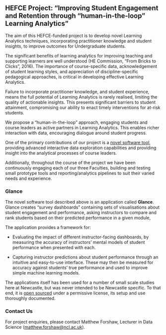 ## HEFCE Project: “Improving Student Engagement and Retention through “human-in-the-loop” Learning Analytics”

The aim of this HEFCE-funded project is to develop novel Learning Analytics techniques, incorporating practitioner knowledge and student insights, to improve outcomes for Undergraduate students.
 
The significant benefits of learning analytics for improving teaching and supporting learners are well understood (HE Commission, “From Bricks to Clicks”, 2016). The importance of course-specific data, acknowledgement of student learning styles, and appreciation of discipline-specific pedagogical approaches, is critical in developing effective Learning Analytics.
 
Failure to incorporate practitioner knowledge, and student experience, means the full potential of Learning Analytics is rarely realised, limiting the quality of actionable insights. This presents significant barriers to student attainment, compromising our ability to enact timely interventions for at-risk students.
 
We propose a “human-in-the-loop” approach, engaging students and course leaders as active partners in Learning Analytics. This enables richer interaction with data, encouraging dialogue around student progress.
 
One of the primary contributions of our project is a [novel software tool](#glance), providing advanced interactive data exploration capabilities and providing insight into the analytical processes of course leaders.

Additionally, throughout the course of the project we have been continuously engaging each of our three Faculties, building and testing small prototype tools and reporting/analytics pipelines to suit their varied needs and experience.

### Glance

The novel software tool described above is an application called **Glance**. Glance creates “survey dashboards” containing sets of visualisations about student engagement and performance, asking instructors to compare and rank students based on their predicted performance in a given module, 

The application provides a framework for:  

* Evaluating the impact of different instructor-facing dashboards, by measuring the accuracy of instructors’ mental models of student performance when presented with each.

* Capturing instructor predictions about student performance through an intuitive and easy-to-use interface. These may then be measured for accuracy against students’ true performance and used to improve simple machine learning models. 
 
The applications itself has been used for a number of small scale studies here at Newcastle, but was never intended to be Newcastle specific. To that end, it is [open sourced](https://github.com/LearningAnalyticsUK/soar-glance) under a permissive license, its setup and use thoroughly documented. 

### Contact Us
For project enquiries, please contact Matthew Forshaw, Lecturer in Data Science (matthew.forshaw@ncl.ac.uk).
